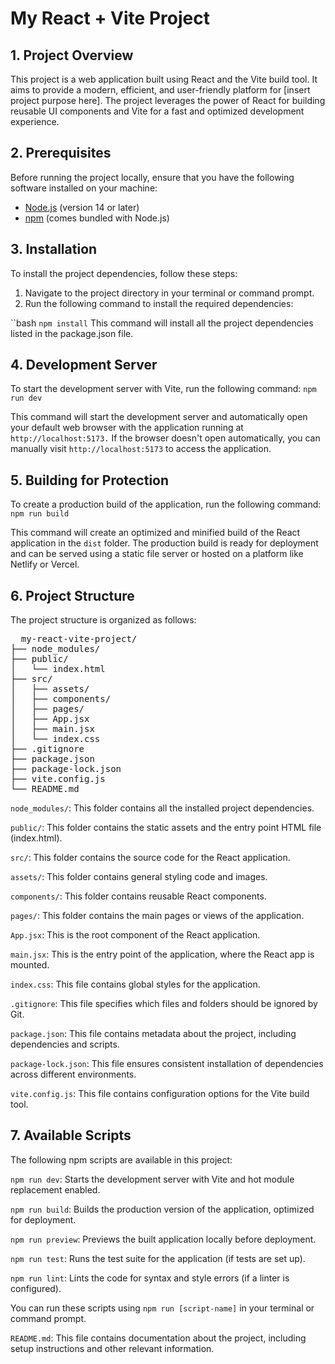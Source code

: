 # My React + Vite Project

## 1. Project Overview

This project is a web application built using React and the Vite build tool. It aims to provide a modern, efficient, and user-friendly platform for [insert project purpose here]. The project leverages the power of React for building reusable UI components and Vite for a fast and optimized development experience.

## 2. Prerequisites

Before running the project locally, ensure that you
have the following software installed on your machine:

- [Node.js](https://nodejs.org/) (version 14 or later)
- [npm](https://www.npmjs.com/) (comes bundled with Node.js)

## 3. Installation

To install the project dependencies, follow these steps:

1. Navigate to the project directory in your terminal or command prompt.
2. Run the following command to install the required dependencies:

  ``bash
  `npm install`
This command will install all the project dependencies listed in the package.json file.

## 4. Development Server
To start the development server with Vite, run the following command:
`npm run dev`

This command will start the development server and automatically open your default web browser with the application running at `http://localhost:5173.`
If the browser doesn't open automatically, you can manually visit `http://localhost:5173` to access the application.

## 5. Building for Protection
To create a production build of the application, run the following command:
`npm run build`

This command will create an optimized and minified build of the React application in the `dist` folder. The production build is ready for deployment and can be served using a static file server or hosted on a platform like Netlify or Vercel.

## 6. Project Structure
The project structure is organized as follows:

<pre>
  my-react-vite-project/
├── node_modules/
├── public/
│   └── index.html
├── src/
│   ├── assets/
│   ├── components/
│   ├── pages/
│   ├── App.jsx
│   ├── main.jsx
│   └── index.css
├── .gitignore
├── package.json
├── package-lock.json
├── vite.config.js
└── README.md
</pre>

`node_modules/`: This folder contains all the installed project dependencies. 

`public/`: This folder contains the static assets and the entry point HTML file (index.html).

`src/`: This folder contains the source code for the React application.

`assets/`: This folder contains general styling code and images. 

`components/`: This folder contains reusable React components.

`pages/`: This folder contains the main pages or views of the application.

`App.jsx`: This is the root component of the React application.

`main.jsx`: This is the entry point of the application, where the React app is mounted.

`index.css`: This file contains global styles for the application.

`.gitignore`: This file specifies which files and folders should be ignored by Git.

`package.json`: This file contains metadata about the project, including dependencies and scripts.

`package-lock.json`: This file ensures consistent installation of dependencies across different environments.

`vite.config.js`: This file contains configuration options for the Vite build tool.

## 7. Available Scripts
The following npm scripts are available in this project:

`npm run dev`: Starts the development server with Vite and hot module replacement enabled. 

`npm run build`: Builds the production version of the application, optimized for deployment.

`npm run preview`: Previews the built application locally before deployment.

`npm run test`: Runs the test suite for the application (if tests are set up).

`npm run lint`: Lints the code for syntax and style errors (if a linter is configured).

You can run these scripts using `npm run [script-name]` in your terminal or command prompt.

`README.md`: This file contains documentation about the project, including setup instructions and other relevant information.


